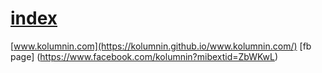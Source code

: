 # [index](https://kolumnin.github.io/www.kolumnin.com)
[www.kolumnin.com](https://kolumnin.github.io/www.kolumnin.com/)
[fb page]
(https://www.facebook.com/kolumnin?mibextid=ZbWKwL)

